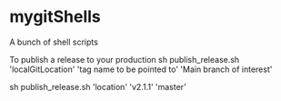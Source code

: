 # mygitShells
A bunch of shell scripts


To publish a release to your production 
sh publish_release.sh 'localGitLocation' 'tag name to be pointed to' 'Main branch of interest'

sh publish_release.sh 'location' 'v2.1.1' 'master'
